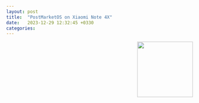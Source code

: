 ```yaml
---
layout: post
title:  "PostMarketOS on Xiaomi Note 4X"
date:   2023-12-29 12:32:45 +0330
categories:
---
```

<img align="right" width="150" src="https://upload.wikimedia.org/wikipedia/commons/thumb/a/a6/PostmarketOS_logo.svg/2048px-PostmarketOS_logo.svg.png">

